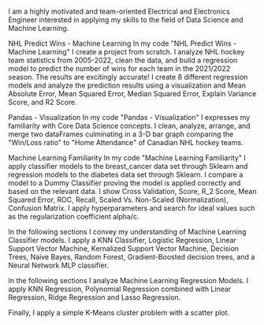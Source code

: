 I am a highly motivated and team-oriented Electrical and Electronics Engineer interested in applying my skills to the field of Data Science and Machine Learning. 
  
NHL Predict Wins - Machine Learning
  In my code "NHL Predict Wins - Machine Learning" I create a project from scratch. I analyze NHL hockey team statistics from 2005-2022, clean the data, and build a regression model to predict the number of wins for each team in the 2021/2022 season. The results are excitingly accurate! I create 8 different regression models and analyze the prediction results using a visualization and Mean Absolute Error,	Mean Squared Error,	Median Squared Error,	Explain Variance Score, and	R2 Score.


Pandas - Visualization
 In my code "Pandas - Visualization" I expresses my familiarity with Core Data Science concepts. I clean, analyze, arrange, and merge two dataFrames culminating in a 3-D bar graph comparing the "Win/Loss ratio" to "Home Attendance" of Canadian NHL hockey teams.


Machine Learning Familiarity
  In my code "Machine Learning Familiarity" I apply classifier models to the breast_cancer data set through Sklearn and regression models to the diabetes data set through Sklearn. I compare a model to a Dummy Classifier proving the model is applied correctly and based on the relevant data. I show Cross Validation, Score, R_2 Score, Mean Squared Error, ROC, Recall, Scaled Vs. Non-Scaled (Normalization), Confusion Matrix. I apply hyperparameters and search for ideal values such as the regularization coefficient alpha/c.
  
  In the following sections I convey my understanding of Machine Learning Classifier models. I apply a KNN Classifier, Logistic Regression, Linear Support Vector Machine, Kernalized Support Vector Machine, Decision Trees, Naive Bayes, Random Forest, Gradient-Boosted decision trees, and a Neural Network MLP classifier.
  
  In the following sections I analyze Machine Learning Regression Models. I apply KNN Regression, Polynomial Regression combined with Linear Regression, Ridge Regression and Lasso Regression. 
  
  Finally, I apply a simple K-Means cluster problem with a scatter plot.
